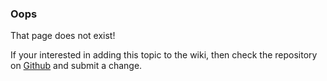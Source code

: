 ### Oops

That page does not exist!

If your interested in adding this topic to the wiki, then check the repository on [Github](https://github.com/dimension-sh/wiki) and submit a change. 
